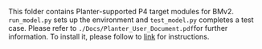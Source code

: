 This folder contains Planter-supported P4 target modules for BMv2. ```run_model.py``` sets up the environment and ```test_model.py``` completes a test case. Please refer to ```./Docs/Planter_User_Document.pdf```for further information.
To install it, please follow to [link](https://github.com/p4lang/behavioral-model) for instructions.